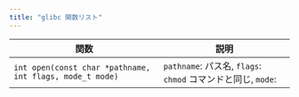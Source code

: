 ```yaml
---
title: "glibc 関数リスト"
---
```


| 関数                                                     | 説明                                                        |
| -------------------------------------------------------- | ----------------------------------------------------------- |
| `int open(const char *pathname, int flags, mode_t mode)` | `pathname`: パス名, `flags`: `chmod` コマンドと同じ, `mode`:  |
